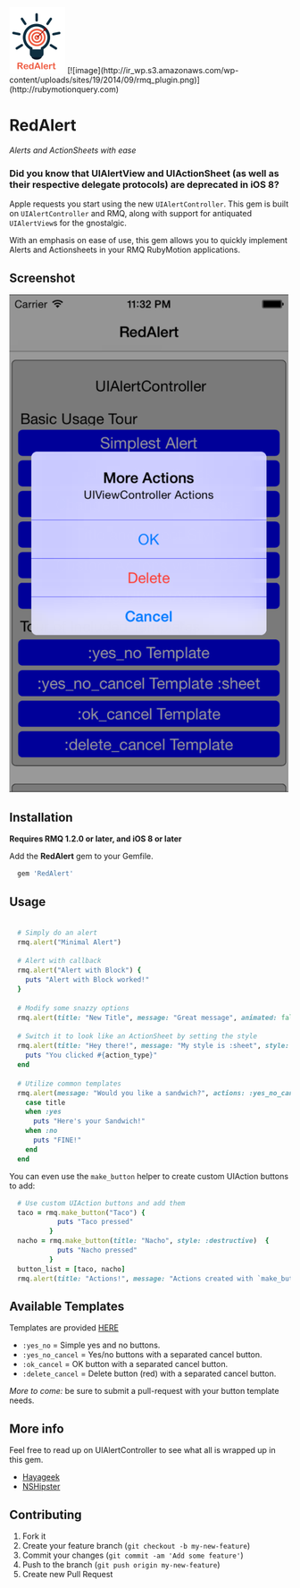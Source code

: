<img src="./_art/logo.png" alt="RedAlert Logo" width="100" />
[![image](http://ir_wp.s3.amazonaws.com/wp-content/uploads/sites/19/2014/09/rmq_plugin.png)](http://rubymotionquery.com)

# RedAlert
_Alerts and ActionSheets with ease_

### Did you know that UIAlertView and UIActionSheet (as well as their respective delegate protocols) are deprecated in iOS 8?

Apple requests you start using the new `UIAlertController`.  This gem is built on `UIAlertController` and RMQ, along with support for antiquated `UIAlertView`s for the gnostalgic.

With an emphasis on ease of use, this gem allows you to quickly implement Alerts and Actionsheets in your RMQ RubyMotion applications.

## Screenshot

<img src="./_art/screen.png" alt="Screen Shot" width="500" />

## Installation

**Requires RMQ 1.2.0 or later, and iOS 8 or later**

Add the **RedAlert** gem to your Gemfile.
```ruby
  gem 'RedAlert'
```

## Usage

```ruby

  # Simply do an alert
  rmq.alert("Minimal Alert")

  # Alert with callback
  rmq.alert("Alert with Block") {
    puts "Alert with Block worked!"
  }
  
  # Modify some snazzy options
  rmq.alert(title: "New Title", message: "Great message", animated: false)

  # Switch it to look like an ActionSheet by setting the style
  rmq.alert(title: "Hey there!", message: "My style is :sheet", style: :sheet) do |action_type|
    puts "You clicked #{action_type}"
  end  
  
  # Utilize common templates
  rmq.alert(message: "Would you like a sandwich?", actions: :yes_no_cancel, style: :sheet) do |title|
    case title
    when :yes
      puts "Here's your Sandwich!"
    when :no
      puts "FINE!"
    end
  end  
```

You can even use the `make_button` helper to create custom UIAction buttons to add:
```ruby
  # Use custom UIAction buttons and add them
  taco = rmq.make_button("Taco") {
            puts "Taco pressed"
          }
  nacho = rmq.make_button(title: "Nacho", style: :destructive)  {
            puts "Nacho pressed"
          }          
  button_list = [taco, nacho]        
  rmq.alert(title: "Actions!", message: "Actions created with `make_button` helper.", actions: button_list)
```

## Available Templates

Templates are provided [HERE](https://github.com/GantMan/RedAlert/blob/master/lib/project/button_templates.rb)
* `:yes_no` = Simple yes and no buttons.
* `:yes_no_cancel` = Yes/no buttons with a separated cancel button.
* `:ok_cancel` = OK button with a separated cancel button.
* `:delete_cancel` = Delete button (red) with a separated cancel button.

_More to come:_ be sure to submit a pull-request with your button template needs.

## More info

Feel free to read up on UIAlertController to see what all is wrapped up in this gem.
* [Hayageek](http://hayageek.com/uialertcontroller-example-ios/)
* [NSHipster](http://nshipster.com/uialertcontroller/)

## Contributing

1. Fork it
2. Create your feature branch (`git checkout -b my-new-feature`)
3. Commit your changes (`git commit -am 'Add some feature'`)
4. Push to the branch (`git push origin my-new-feature`)
5. Create new Pull Request
